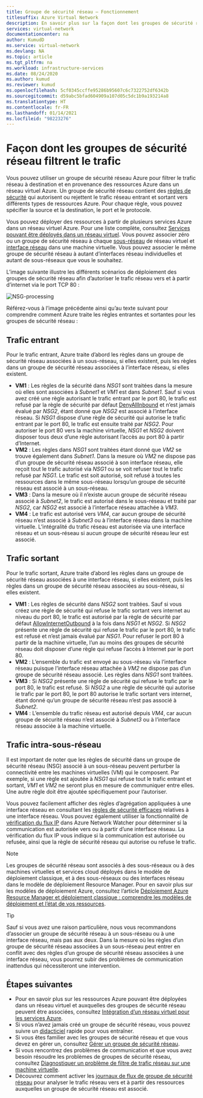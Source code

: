 ```yaml
---
title: Groupe de sécurité réseau – Fonctionnement
titlesuffix: Azure Virtual Network
description: En savoir plus sur la façon dont les groupes de sécurité réseau vous permettent de filtrer le trafic entre les ressources Azure.
services: virtual-network
documentationcenter: na
author: KumudD
ms.service: virtual-network
ms.devlang: NA
ms.topic: article
ms.tgt_pltfrm: na
ms.workload: infrastructure-services
ms.date: 08/24/2020
ms.author: kumud
ms.reviewer: kumud
ms.openlocfilehash: 5cf0345ccffe95286b95607c6c7322752df6342b
ms.sourcegitcommit: d59abc5bfad604909a107d05c5dc1b9a193214a8
ms.translationtype: HT
ms.contentlocale: fr-FR
ms.lasthandoff: 01/14/2021
ms.locfileid: "98223276"
---
```

# <a name="how-network-security-groups-filter-network-traffic"></a>Façon dont les groupes de sécurité réseau filtrent le trafic
<a name="network-security-groups"></a>

Vous pouvez utiliser un groupe de sécurité réseau Azure pour filtrer le trafic réseau à destination et en provenance des ressources Azure dans un réseau virtuel Azure. Un groupe de sécurité réseau contient des [règles de sécurité](./network-security-groups-overview.md#security-rules) qui autorisent ou rejettent le trafic réseau entrant et sortant vers différents types de ressources Azure. Pour chaque règle, vous pouvez spécifier la source et la destination, le port et le protocole.

Vous pouvez déployer des ressources à partir de plusieurs services Azure dans un réseau virtuel Azure. Pour une liste complète, consultez [Services pouvant être déployés dans un réseau virtuel](virtual-network-for-azure-services.md#services-that-can-be-deployed-into-a-virtual-network). Vous pouvez associer zéro ou un groupe de sécurité réseau à chaque [sous-réseau](virtual-network-manage-subnet.md#change-subnet-settings) de réseau virtuel et [interface réseau](virtual-network-network-interface.md#associate-or-dissociate-a-network-security-group) dans une machine virtuelle. Vous pouvez associer le même groupe de sécurité réseau à autant d’interfaces réseau individuelles et autant de sous-réseaux que vous le souhaitez.

L’image suivante illustre les différents scénarios de déploiement des groupes de sécurité réseau afin d’autoriser le trafic réseau vers et à partir d’internet via le port TCP 80 :

![NSG-processing](./media/network-security-group-how-it-works/network-security-group-interaction.png)

Référez-vous à l’image précédente ainsi qu’au texte suivant pour comprendre comment Azure traite les règles entrantes et sortantes pour les groupes de sécurité réseau :

## <a name="inbound-traffic"></a>Trafic entrant

Pour le trafic entrant, Azure traite d’abord les règles dans un groupe de sécurité réseau associées à un sous-réseau, si elles existent, puis les règles dans un groupe de sécurité réseau associées à l’interface réseau, si elles existent.

- **VM1** : Les règles de la sécurité dans *NSG1* sont traitées dans la mesure où elles sont associées à *Subnet1* et *VM1* est dans *Subnet1*. Sauf si vous avez créé une règle autorisant le trafic entrant par le port 80, le trafic est refusé par la règle de sécurité par défaut [DenyAllInbound](./network-security-groups-overview.md#denyallinbound) et n’est jamais évalué par *NSG2*, étant donné que *NSG2* est associé à l’interface réseau. Si *NSG1* dispose d’une règle de sécurité qui autorise le trafic entrant par le port 80, le trafic est ensuite traité par *NSG2*. Pour autoriser le port 80 vers la machine virtuelle, *NSG1* et *NSG2* doivent disposer tous deux d’une règle autorisant l’accès au port 80 à partir d’Internet.
- **VM2** : Les règles dans *NSG1* sont traitées étant donné que *VM2* se trouve également dans *Subnet1*. Dans la mesure où *VM2* ne dispose pas d’un groupe de sécurité réseau associé à son interface réseau, elle reçoit tout le trafic autorisé via *NSG1* ou se voit refuser tout le trafic refusé par *NSG1*. Le trafic est soit autorisé, soit refusé à toutes les ressources dans le même sous-réseau lorsqu’un groupe de sécurité réseau est associé à un sous-réseau.
- **VM3** : Dans la mesure où il n’existe aucun groupe de sécurité réseau associé à *Subnet2*, le trafic est autorisé dans le sous-réseau et traité par *NSG2*, car *NSG2* est associé à l’interface réseau attachée à *VM3*.
- **VM4** : Le trafic est autorisé vers *VM4*, car aucun groupe de sécurité réseau n’est associé à *Subnet3* ou à l’interface réseau dans la machine virtuelle. L’intégralité du trafic réseau est autorisée via une interface réseau et un sous-réseau si aucun groupe de sécurité réseau leur est associé.

## <a name="outbound-traffic"></a>Trafic sortant

Pour le trafic sortant, Azure traite d’abord les règles dans un groupe de sécurité réseau associées à une interface réseau, si elles existent, puis les règles dans un groupe de sécurité réseau associées au sous-réseau, si elles existent.

- **VM1** : Les règles de sécurité dans *NSG2* sont traitées. Sauf si vous créez une règle de sécurité qui refuse le trafic sortant vers internet au niveau du port 80, le trafic est autorisé par la règle de sécurité par défaut [AllowInternetOutbound](./network-security-groups-overview.md#allowinternetoutbound) à la fois dans *NSG1* et *NSG2*. Si *NSG2* présente une règle de sécurité qui refuse le trafic par le port 80, le trafic est refusé et n’est jamais évalué par *NSG1*. Pour refuser le port 80 à partir de la machine virtuelle, l’un au moins des groupes de sécurité réseau doit disposer d’une règle qui refuse l’accès à Internet par le port 80.
- **VM2** : L’ensemble du trafic est envoyé au sous-réseau via l’interface réseau puisque l’interface réseau attachée à *VM2* ne dispose pas d’un groupe de sécurité réseau associé. Les règles dans *NSG1* sont traitées.
- **VM3** : Si *NSG2* présente une règle de sécurité qui refuse le trafic par le port 80, le trafic est refusé. Si *NSG2* a une règle de sécurité qui autorise le trafic par le port 80, le port 80 autorise le trafic sortant vers internet, étant donné qu’un groupe de sécurité réseau n’est pas associé à *Subnet2*.
- **VM4** : L’ensemble du trafic réseau est autorisé depuis *VM4*, car aucun groupe de sécurité réseau n’est associé à *Subnet3* ou à l’interface réseau associée à la machine virtuelle.


## <a name="intra-subnet-traffic"></a>Trafic intra-sous-réseau

Il est important de noter que les règles de sécurité dans un groupe de sécurité réseau (NSG) associé à un sous-réseau peuvent perturber la connectivité entre les machines virtuelles (VM) qui le composent. Par exemple, si une règle est ajoutée à *NSG1* qui refuse tout le trafic entrant et sortant, *VM1* et *VM2* ne seront plus en mesure de communiquer entre elles. Une autre règle doit être ajoutée spécifiquement pour l’autoriser. 

Vous pouvez facilement afficher des règles d’agrégation appliquées à une interface réseau en consultant les [règles de sécurité efficaces](virtual-network-network-interface.md#view-effective-security-rules) relatives à une interface réseau. Vous pouvez également utiliser la fonctionnalité de [vérification du flux IP](../network-watcher/diagnose-vm-network-traffic-filtering-problem.md?toc=%2fazure%2fvirtual-network%2ftoc.json) dans Azure Network Watcher pour déterminer si la communication est autorisée vers ou à partir d’une interface réseau. La vérification du flux IP vous indique si la communication est autorisée ou refusée, ainsi que la règle de sécurité réseau qui autorise ou refuse le trafic.

> [!NOTE]
> Les groupes de sécurité réseau sont associés à des sous-réseaux ou à des machines virtuelles et services cloud déployés dans le modèle de déploiement classique, et à des sous-réseaux ou des interfaces réseau dans le modèle de déploiement Resource Manager. Pour en savoir plus sur les modèles de déploiement Azure, consultez l’article [Déploiement Azure Resource Manager et déploiement classique : comprendre les modèles de déploiement et l’état de vos ressources](../azure-resource-manager/management/deployment-models.md?toc=%2fazure%2fvirtual-network%2ftoc.json).

> [!TIP]
> Sauf si vous avez une raison particulière, nous vous recommandons d’associer un groupe de sécurité réseau à un sous-réseau ou à une interface réseau, mais pas aux deux. Dans la mesure où les règles d’un groupe de sécurité réseau associées à un sous-réseau peut entrer en conflit avec des règles d’un groupe de sécurité réseau associées à une interface réseau, vous pourrez subir des problèmes de communication inattendus qui nécessiteront une intervention.

## <a name="next-steps"></a>Étapes suivantes

* Pour en savoir plus sur les ressources Azure pouvant être déployées dans un réseau virtuel et auxquelles des groupes de sécurité réseau peuvent être associées, consultez [Intégration d’un réseau virtuel pour les services Azure](virtual-network-for-azure-services.md).
* Si vous n’avez jamais créé un groupe de sécurité réseau, vous pouvez suivre un [didacticiel](tutorial-filter-network-traffic.md) rapide pour vous entraîner.
* Si vous êtes familier avec les groupes de sécurité réseau et que vous devez en gérer un, consultez [Gérer un groupe de sécurité réseau](manage-network-security-group.md). 
* Si vous rencontrez des problèmes de communication et que vous avez besoin résoudre les problèmes de groupes de sécurité réseau, consultez [Diagnostiquer un problème de filtre de trafic réseau sur une machine virtuelle](diagnose-network-traffic-filter-problem.md). 
* Découvrez comment activer les [journaux de flux de groupe de sécurité réseau](../network-watcher/network-watcher-nsg-flow-logging-portal.md?toc=%2fazure%2fvirtual-network%2ftoc.json) pour analyser le trafic réseau vers et à partir des ressources auxquelles un groupe de sécurité réseau est associé.